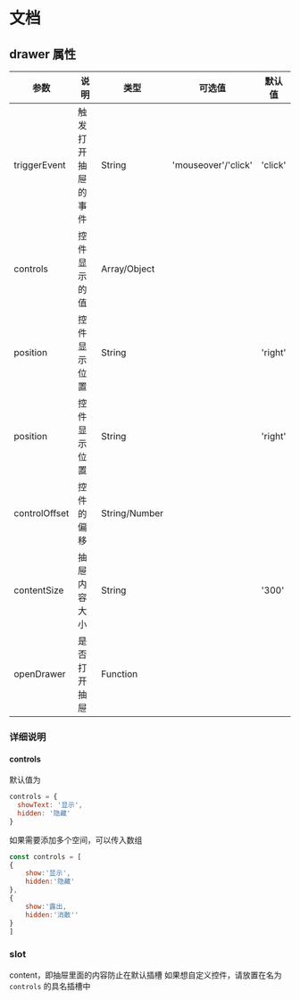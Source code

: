 # 文档

## drawer 属性

<Drawer />

| 参数          | 说明               | 类型          | 可选值              | 默认值  |
| ------------- | ------------------ | ------------- | ------------------- | ------- |
| triggerEvent  | 触发打开抽屉的事件 | String        | 'mouseover'/'click' | 'click' |
| controls      | 控件显示的值       | Array/Object  |                     |         |
| position      | 控件显示位置       | String        |                     | 'right' |
| position      | 控件显示位置       | String        |                     | 'right' |
| controlOffset | 控件的偏移         | String/Number |                     |         |
| contentSize   | 抽屉内容大小       | String        |                     | '300'   |
| openDrawer    | 是否打开抽屉       | Function      |                     |         |

### 详细说明

#### controls

默认值为

```js
controls = {
  showText: '显示',
  hidden: '隐藏'
}
```

如果需要添加多个空间，可以传入数组

```js
const controls = [
{
    show:'显示',
    hidden:'隐藏'
},
{
    show:'露出,
    hidden:'消散''
}
]
```

### slot

content，即抽屉里面的内容防止在默认插槽
如果想自定义控件，请放置在名为 `controls` 的具名插槽中

